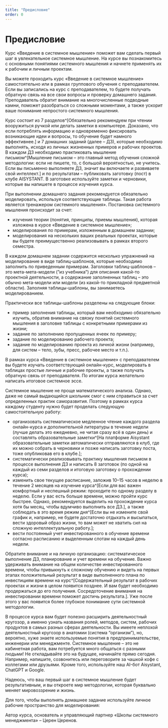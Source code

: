 ```yaml
---
title: "Предисловие"
order: 0
---
```


# Предисловие

Курс «Введение в системное мышление» поможет вам сделать первый шаг в увлекательное системное мышление. На курсе вы познакомитесь с основными понятиями системного мышления и начнете применять их к рабочим и личным проектам.

Вы можете проходить курс «Введение в системное мышление» самостоятельно или в рамках группового обучения с преподавателем. Если вы записались на курс с преподавателем, то будете получать обратную связь на все свои вопросы и проверку домашнего задания. Преподаватель обратит внимание на многочисленные подводные камни, поможет разобраться со сложными моментами, а также ускорит ваше понимание непростого системного мышления.

Курс состоит из 7 разделов^[Обязательно рекомендуем при чтении вооружиться ручкой или делать заметки в компьютере. Доказано, что если потреблять информацию и одновременно фиксировать возникающие идеи и вопросы, то обучение будет намного эффективнее.] и 7 домашних заданий (далее – ДЗ), которые необходимо выполнять, исходя из личных жизненных примеров и рабочих проектов. В каждом ДЗ необходимо практиковать мышление письмом^[Мышление письмом – это главный метод обучения сложной методологии: если не пишете, то, с большой вероятностью, не учитесь. Если вы письменно выполняете ДЗ, значит вы включаете и развиваете свой интеллект.] и по результатам – публиковать заготовку (пост) в клубе AISYSTANT. В заготовке используйте заметки и черновики, которые вы напишете в процессе изучения курса.

При выполнении домашнего задания рекомендуется обязательно моделировать, используя соответствующие таблицы. Такая работа является тренажером системного мышления». Постановка системного мышления происходит за счет:

* изучения теории (понятия, принципы, приемы мышления), которая изложена в курсе «Введение в системное мышление»;
* моделирования по примерам, изложенным в домашнем задании;
* моделирования на нескольких ваших реальных проектах, которые вы будете преимущественно реализовывать в рамках второго семестра.

В каждом домашнем задании содержится несколько упражнений на моделирование в виде таблиц-шаблонов, которые необходимо заполнить по приведенным примерам. Заголовки таблиц-шаблонов – это мета-мета-модели (”из учебника”) для описания какой-то проектной деятельности, а содержание заполненных таблиц – это обычно мета-модели или модели (из какой-то прикладной предметной области). Заполняя таблицы-шаблоны, вы занимаетесь моделированием.

Практически все таблицы-шаблоны разделены на следующие блоки:

* пример заполнения таблицы, который вам необходимо обязательно изучить, обратив внимание на связку понятий системного мышления в заголовке таблицы с конкретными примерами из жизни;
* задание по заполнению пропущенных ячеек по примеру;
* задание по моделированию рабочего проекта;
* задание по моделированию проекта из личной жизни (например, для систем – тело, зубы, пресс, рабочее место и т.п.).

В рамках курса «Введение в системное мышление» с преподавателем вы будете изучать соответствующий онлайн-курс, моделировать в таблицах простые личные и рабочие проекты, а также получать обратную связь от преподавателя. По итогам курса желательно написать итоговое системное эссе.

Системное мышление не проще математического анализа. Однако, даже не самый выдающийся школьник смог с ним справиться за счет определенных практик саморазвития. Поэтому в рамках курса каждому студенту нужно будет проделать следующую самостоятельную работу:

* организовать систематическое медленное чтение каждого раздела онлайн-курса и дополнительной литературы в течение недели (лучше делать это ежедневно, не читая сразу всё в один день) и составлять образовательные заметки^[На платформе Aisystant образовательные заметки автоматически отправляются в клуб, где их можно собрать в черновики и позже написать заготовку поста, тоже опубликовав его в клубе.];
* систематически реализовывать практику мышления письмом в процессе выполнения ДЗ и написать 8 заготовок (по одной на каждый из семи разделов и итоговую заготовку о прохождении курса);
* изменить свое текущее расписание, заложив 10–15 часов в неделю в течение 2 месяцев на изучение курса^[Если для вас важен комфортный и неспешный режим: проходите по одному разделу в неделю. Если у вас есть больше времени, можно пройти курс быстрее. Однако, рекомендуется выделить на прохождение курса хотя бы месяц, чтобы вдумчиво выполнить все ДЗ.], а также соблюдать в это время режим дня^[Если вы не измените свой график и, например, не будете достаточно отдыхать и высыпаться, вести здоровый образ жизни, то вам может не хватить сил на сложную интеллектуальную работу.];
* вести постоянный учет инвестированного в обучение времени согласно расписанию и выделенным слотам на каждый день недели.

Обратите внимание и на личную организацию: систематическое выполнение ДЗ, планирование и учет времени на обучение. Важно удерживать внимание на общем количестве инвестированного времени, чтобы привыкнуть к сложному обучению и видеть на первых этапах положительный результат в виде выполненного плана по инвестициям времени на курс^[Содержательный результат в рабочих проектах и жизни в целом появится позднее. И вам будет необходимо продержаться до его получения. Сосредоточение внимания на инвестировании времени поможет достичь результата.]. Уже после этого у вас появится более глубокое понимание сути системной методологии.

В процессе курса вам будет полезно расширить деятельностный кругозор, а именно узнать названия ролей, методов, систем, рабочих продуктов в самых разных сферах деятельности. Вы имеете неплохой деятельностный кругозор в анатомии (система “организм”), но, вероятно, хуже знаете используемые понятия в предпринимательстве, инженерии или менеджменте. Системное мышление – это не кабинетная работа, вам потребуется много общаться с разными людьми! Не откладывайте это на будущее, начинайте прямо сегодня. Например, напишите, созвонитесь или переговорите за чашкой кофе с коллегами или друзьями. Кроме того, используйте наш AI-бот Aisystant, ChatGPT и Google.

Надеюсь, что ваш первый шаг в системное мышление будет результативным, и вы откроете мир методологии, которая буквально меняет мировоззрение и жизнь.

Для того, чтобы выполнять домашнее задание используйте личное рабочие пространство для моделирования:

Автор курса, основатель и управляющий партнер «Школы системного менеджмента» – Церен Церенов.
